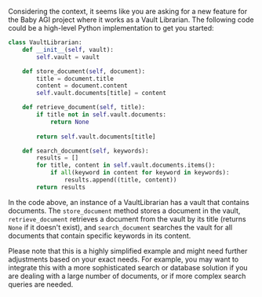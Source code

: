 Considering the context, it seems like you are asking for a new feature for the Baby AGI project where it works as a Vault Librarian. The following code could be a high-level Python implementation to get you started:

```python
class VaultLibrarian:
    def __init__(self, vault):
        self.vault = vault

    def store_document(self, document):
        title = document.title
        content = document.content
        self.vault.documents[title] = content

    def retrieve_document(self, title):
        if title not in self.vault.documents:
            return None
        
        return self.vault.documents[title]

    def search_document(self, keywords):
        results = []
        for title, content in self.vault.documents.items():
            if all(keyword in content for keyword in keywords):
                results.append((title, content))
        return results
```

In the code above, an instance of a VaultLibrarian has a vault that contains documents. The `store_document` method stores a document in the vault, `retrieve_document` retrieves a document from the vault by its title (returns `None` if it doesn't exist), and `search_document` searches the vault for all documents that contain specific keywords in its content.

Please note that this is a highly simplified example and might need further adjustments based on your exact needs. For example, you may want to integrate this with a more sophisticated search or database solution if you are dealing with a large number of documents, or if more complex search queries are needed.